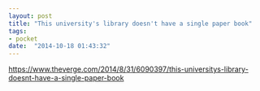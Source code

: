 ```yaml
---
layout: post
title: "This university's library doesn't have a single paper book"
tags:
- pocket
date:  "2014-10-18 01:43:32"
---
```


https://www.theverge.com/2014/8/31/6090397/this-universitys-library-doesnt-have-a-single-paper-book
